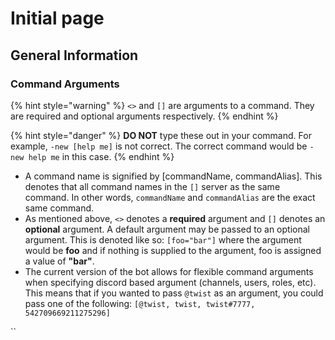 # Initial page

## General Information

### Command Arguments

{% hint style="warning" %}
`<>` and `[]` are arguments to a command. They are required and optional arguments respectively.
{% endhint %}

{% hint style="danger" %}
**DO NOT** type these out in your command. For example, `-new [help me]` is not correct. The correct command would be `-new help me` in this case.
{% endhint %}

* A command name is signified by \[commandName, commandAlias\]. This denotes that all command names in the `[]` server as the same command. In other words, `commandName` and `commandAlias` are the exact same command.
* As mentioned above, `<>` denotes a **required** argument and `[]` denotes an **optional** argument. A default argument may be passed to an optional argument. This is denoted like so: `[foo="bar"]` where the argument would be **foo** and if nothing is supplied to the argument, foo is assigned a value of **"bar"**.
* The current version of the bot allows for flexible command arguments when specifying discord based argument \(channels, users, roles, etc\). This means that if you wanted to pass `@twist` as an argument, you could pass one of the following: `[@twist, twist, twist#7777, 542709669211275296]`

\`\`

